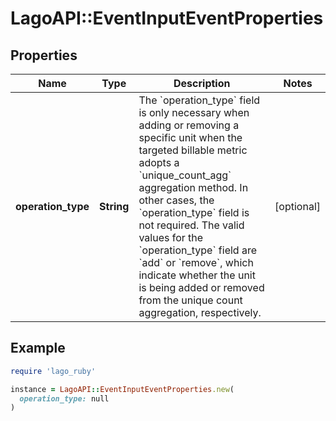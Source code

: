 # LagoAPI::EventInputEventProperties

## Properties

| Name | Type | Description | Notes |
| ---- | ---- | ----------- | ----- |
| **operation_type** | **String** | The &#x60;operation_type&#x60; field is only necessary when adding or removing a specific unit when the targeted billable metric adopts a &#x60;unique_count_agg&#x60; aggregation method. In other cases, the &#x60;operation_type&#x60; field is not required. The valid values for the &#x60;operation_type&#x60; field are &#x60;add&#x60; or &#x60;remove&#x60;, which indicate whether the unit is being added or removed from the unique count aggregation, respectively. | [optional] |

## Example

```ruby
require 'lago_ruby'

instance = LagoAPI::EventInputEventProperties.new(
  operation_type: null
)
```

